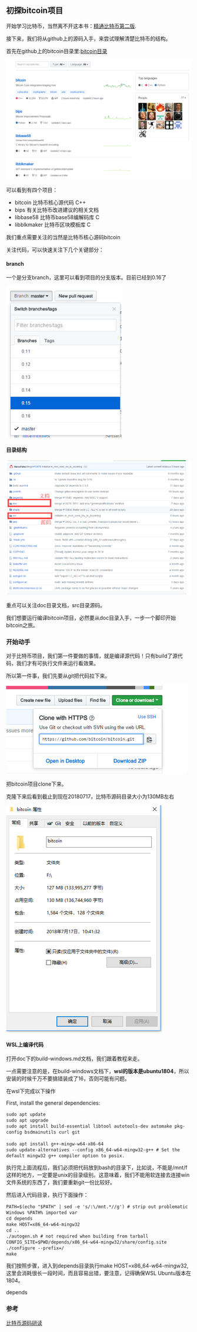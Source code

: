 ## 初探bitcoin项目
开始学习比特币，当然离不开这本书：[精通比特币第二版](http://book.8btc.com/books/6/masterbitcoin2cn/_book/second_edition_changes.html).

接下来，我们将从github上的源码入手，来尝试理解清楚比特币的结构。


首先在github上的bitcoin目录里:[bitcoin目录](https://github.com/bitcoin)

![](image/bitcoin0.png)

可以看到有四个项目：

 - bitcoin 比特币核心源代码 C++
 - bips 有关比特币改进建议的相关文档
 - libbase58 比特币base58编解码库 C
 - libblkmaker 比特币区块模板库 C

我们重点需要关注的当然是比特币核心源码bitcoin

关注代码，可以快速关注下几个关键部分：
#### branch
一个是分支branch，这里可以看到项目的分支版本。目前已经到0.16了

![](image/bitcoin1.png)

#### 目录结构
![](image/bitcoin2.png)

重点可以关注doc目录文档，src目录源码。

我们想要运行编译bitcoin项目，必然要从doc目录入手，一步一个脚印开始bitcoin之旅。

### 开始动手
对于比特币项目，我们第一件要做的事情，就是编译源代码！只有build了源代码，我们才有可执行文件来运行看效果。

所以第一件事，我们先要从git把代码拉下来。

![](image/bitcoin3.png)

把bitcoin项目clone下来。

克隆下来后看到截止到现在20180717，比特币源码目录大小为130MB左右

![](image/bitcoin4.png)

#### WSL上编译代码
打开doc下的build-windows.md文档，我们跟着教程来走。

一点需要注意的是，在build-windows文档下，**wsl的版本是ubuntu1804**，所以安装的时候千万不要搞错装成了16，否则可能有问题。

在wsl下完成以下操作

First, install the general dependencies:

```
sudo apt update
sudo apt upgrade
sudo apt install build-essential libtool autotools-dev automake pkg-config bsdmainutils curl git

sudo apt install g++-mingw-w64-x86-64
sudo update-alternatives --config x86_64-w64-mingw32-g++ # Set the default mingw32 g++ compiler option to posix.
```

执行完上面流程后，我们必须把代码放到bash的目录下，比如说，不能是/mnt/f这样的地方，一定要是unix的目录级别。这意味着，我们不能用软连接去连接win文件系统的东西了，我们要重新git一份比较好。

然后进入代码目录，执行下面操作：

```
PATH=$(echo "$PATH" | sed -e 's/:\/mnt.*//g') # strip out problematic Windows %PATH% imported var
cd depends
make HOST=x86_64-w64-mingw32
cd ..
./autogen.sh # not required when building from tarball
CONFIG_SITE=$PWD/depends/x86_64-w64-mingw32/share/config.site ./configure --prefix=/
make
```

我们按照步骤，进入到depends目录执行make HOST=x86_64-w64-mingw32,这里会消耗很长一段时间，而且容易出错，要注意，记得确保WSL Ubuntu版本在1804。

depends

### 参考
[比特币源码研读](https://juejin.im/post/5ae0722e6fb9a07aa047ad88)
